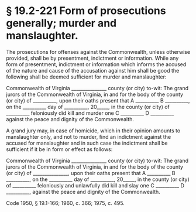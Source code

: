 # § 19.2-221 Form of prosecutions generally; murder and manslaughter.

<p>The prosecutions for offenses against the Commonwealth, unless otherwise provided, shall be by presentment, indictment or information. While any form of presentment, indictment or information which informs the accused of the nature and cause of the accusation against him shall be good the following shall be deemed sufficient for murder and manslaughter:</p><p>Commonwealth of Virginia _______________ county (or city) to-wit: The grand jurors of the Commonwealth of Virginia, in and for the body of the county (or city) of __________, upon their oaths present that A __________ B __________, on the __________ day of __________, 20_____, in the county (or city) of __________ feloniously did kill and murder one C __________ D __________ against the peace and dignity of the Commonwealth.</p><p>A grand jury may, in case of homicide, which in their opinion amounts to manslaughter only, and not to murder, find an indictment against the accused for manslaughter and in such case the indictment shall be sufficient if it be in form or effect as follows:</p><p>Commonwealth of Virginia _______________ county (or city) to-wit: The grand jurors of the Commonwealth of Virginia, in and for the body of the county (or city) of _______________, upon their oaths present that A __________ B __________, on the __________ day of __________, 20_____, in the county (or city) of __________ feloniously and unlawfully did kill and slay one C __________ D __________, against the peace and dignity of the Commonwealth.</p><p>Code 1950, § 19.1-166; 1960, c. 366; 1975, c. 495.</p>